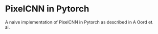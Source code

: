 # PixelCNN in Pytorch
A naive implementation of PixelCNN in Pytorch as described in A Oord et. al. 
